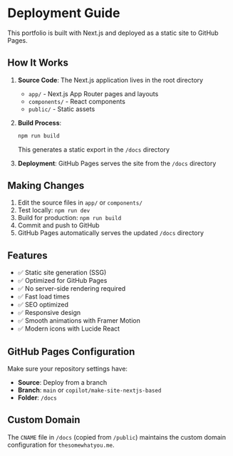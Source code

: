 # Deployment Guide

This portfolio is built with Next.js and deployed as a static site to GitHub Pages.

## How It Works

1. **Source Code**: The Next.js application lives in the root directory
   - `app/` - Next.js App Router pages and layouts
   - `components/` - React components
   - `public/` - Static assets

2. **Build Process**: 
   ```bash
   npm run build
   ```
   This generates a static export in the `/docs` directory

3. **Deployment**: GitHub Pages serves the site from the `/docs` directory

## Making Changes

1. Edit the source files in `app/` or `components/`
2. Test locally: `npm run dev`
3. Build for production: `npm run build`
4. Commit and push to GitHub
5. GitHub Pages automatically serves the updated `/docs` directory

## Features

- ✅ Static site generation (SSG)
- ✅ Optimized for GitHub Pages
- ✅ No server-side rendering required
- ✅ Fast load times
- ✅ SEO optimized
- ✅ Responsive design
- ✅ Smooth animations with Framer Motion
- ✅ Modern icons with Lucide React

## GitHub Pages Configuration

Make sure your repository settings have:
- **Source**: Deploy from a branch
- **Branch**: `main` or `copilot/make-site-nextjs-based`
- **Folder**: `/docs`

## Custom Domain

The `CNAME` file in `/docs` (copied from `/public`) maintains the custom domain configuration for `thesomewhatyou.me`.
